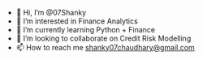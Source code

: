 - 👋 Hi, I’m @07Shanky
- 👀 I’m interested in Finance Analytics
- 🌱 I’m currently learning Python + Finance
- 💞️ I’m looking to collaborate on Credit Risk Modelling  
- 📫 How to reach me shanky07chaudhary@gmail.com

<!---
07Shanky/07Shanky is a ✨ special ✨ repository because its `README.md` (this file) appears on your GitHub profile.
You can click the Preview link to take a look at your changes.
--->
